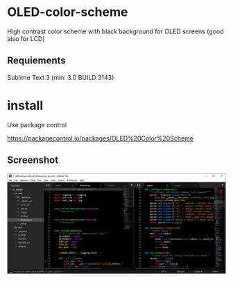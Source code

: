 # OLED-color-scheme

High contrast color scheme with black background for OLED screens (good also for LCD)

## Requiements

Sublime Text 3 (min: 3.0 BUILD 3143)

# install

Use package control

https://packagecontrol.io/packages/OLED%20Color%20Scheme

## Screenshot

![screenshot]

[screenshot]: https://github.com/pavelrevak/OLED-color-scheme/raw/master/screenshot.png "Screenshot"

